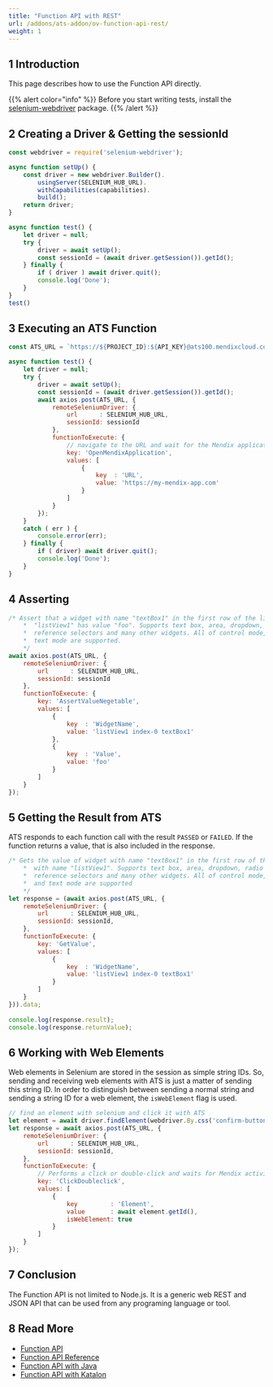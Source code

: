 ```yaml
---
title: "Function API with REST"
url: /addons/ats-addon/ov-function-api-rest/
weight: 1
---
```


## 1 Introduction

This page describes how to use the Function API directly.

{{% alert color="info" %}}
Before you start writing tests, install the [selenium-webdriver](https://www.npmjs.com/package/selenium-webdriver) package.
{{% /alert %}}

## 2 Creating a Driver & Getting the sessionId

```JavaScript
const webdriver = require('selenium-webdriver');

async function setUp() {
    const driver = new webdriver.Builder().
        usingServer(SELENIUM_HUB_URL).
        withCapabilities(capabilities).
        build();
    return driver;
}

async function test() {
    let driver = null;
    try {
        driver = await setUp();
        const sessionId = (await driver.getSession()).getId();
    } finally {
        if ( driver ) await driver.quit();
        console.log('Done');
    }
}
test()
```

## 3 Executing an ATS Function

```JavaScript
const ATS_URL = `https://${PROJECT_ID}:${API_KEY}@ats100.mendixcloud.com/function`;

async function test() {
    let driver = null;
    try {
        driver = await setUp();
        const sessionId = (await driver.getSession()).getId();
        await axios.post(ATS_URL, {
            remoteSeleniumDriver: {
                url      : SELENIUM_HUB_URL,
                sessionId: sessionId
            },
            functionToExecute: {
                // navigate to the URL and wait for the Mendix application to load
                key: 'OpenMendixApplication',
                values: [
                    {
                        key  : 'URL',
                        value: 'https://my-mendix-app.com'
                    }
                ]
            }
        });
    }
    catch ( err ) {
        console.error(err);
    } finally {
        if ( driver) await driver.quit();
        console.log('Done');
    }
}
```

## 4 Asserting

```JavaScript
/* Assert that a widget with name "textBox1" in the first row of the list with name 
    *  "listView1" has value "foo". Supports text box, area, dropdown, radio buttons, 
    *  reference selectors and many other widgets. All of control mode, read-only and 
    *  text mode are supported.
    */
await axios.post(ATS_URL, {
    remoteSeleniumDriver: {
        url      : SELENIUM_HUB_URL,
        sessionId: sessionId
    },
    functionToExecute: {
        key: 'AssertValueNegetable',
        values: [
            {
                key  : 'WidgetName',
                value: 'listView1 index-0 textBox1'
            },
            {
                key  : 'Value',
                value: 'foo'
            }
        ]
    }
});
```

## 5 Getting the Result from ATS

ATS responds to each function call with the result `PASSED` or `FAILED`.  If the function returns a value, that is also included in the response.

```JavaScript
/* Gets the value of widget with name "textBox1" in the first row of the list
    *  with name "listView1". Supports text box, area, dropdown, radio buttons, 
    *  reference selectors and many other widgets. All of control mode, read-only 
    *  and text mode are supported
    */
let response = (await axios.post(ATS_URL, {
    remoteSeleniumDriver: {
        url      : SELENIUM_HUB_URL,
        sessionId: sessionId,
    },
    functionToExecute: {
        key: 'GetValue',
        values: [
            {
                key  : 'WidgetName',
                value: 'listView1 index-0 textBox1'
            }
        ]
    }
})).data;
    
console.log(response.result);
console.log(response.returnValue);
```

## 6 Working with Web Elements

Web elements in Selenium are stored in the session as simple string IDs. So, sending and receiving web elements with ATS is just a matter of sending this string ID. In order to distinguish between sending a normal string and sending a string ID for a web element, the `isWebElement` flag is used.

```JavaScript
// find an element with selenium and click it with ATS
let element = await driver.findElement(webdriver.By.css('confirm-button'));
let response = await axios.post(ATS_URL, {
    remoteSeleniumDriver: {
        url      : SELENIUM_HUB_URL,
        sessionId: sessionId,
    },
    functionToExecute: {
        // Performs a click or double-click and waits for Mendix activities.
        key: 'ClickDoubleclick',
        values: [
            {
                key         : 'Element',
                value       : await element.getId(),
                isWebElement: true
            }
        ]
    }
});
```

## 7 Conclusion

The Function API is not limited to Node.js. It is a generic web REST and JSON API that can be used from any programing language or tool.

## 8 Read More

* [Function API](/addons/ats-addon/rg-two-function-api/)
* [Function API Reference](/addons/ats-addon/rg-two-function-api-reference/)
* [Function API with Java](/addons/ats-addon/ov-function-api-java/)
* [Function API with Katalon](/addons/ats-addon/ov-function-api-katalon/)
